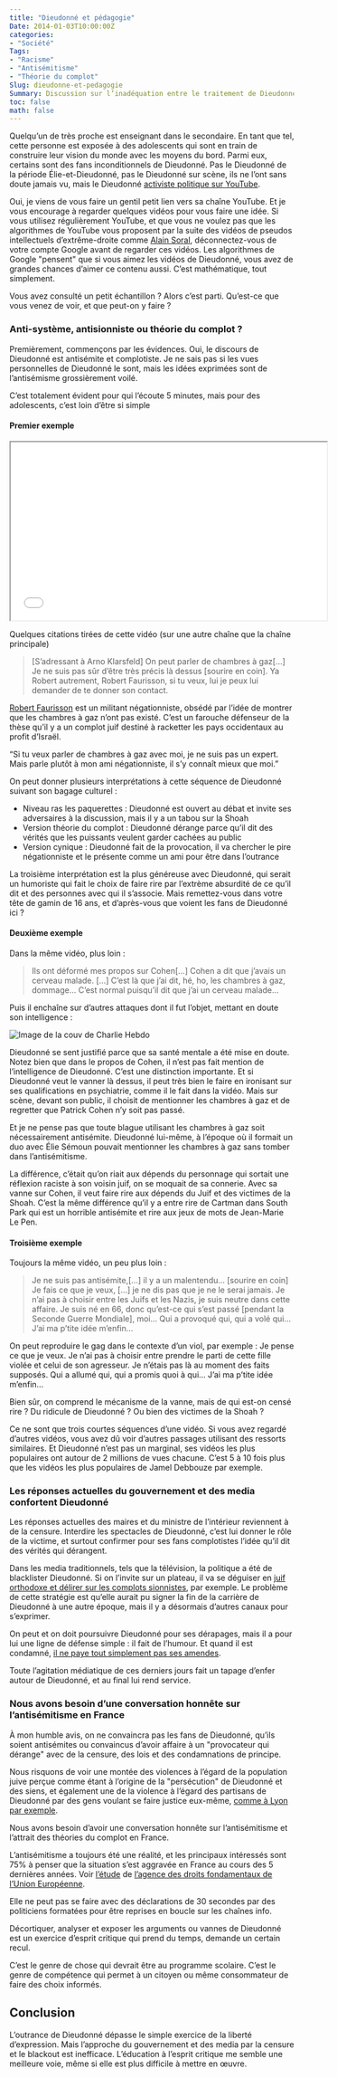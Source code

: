 ```yaml
---
title: "Dieudonné et pédagogie"
Date: 2014-01-03T10:00:00Z
categories:
- "Société"
Tags:
- "Racisme"
- "Antisémitisme"
- "Théorie du complot"
Slug: dieudonne-et-pedagogie
Summary: Discussion sur l’inadéquation entre le traitement de Dieudonné par le gouvernement et les media et l’objectif louable de lutter contre l’antisémitisme.
toc: false
math: false
---
```



Quelqu’un de très proche est enseignant dans le secondaire.
En tant que tel, cette personne est exposée à des adolescents qui sont en train de construire leur vision du monde avec les moyens du bord.
Parmi eux, certains sont des fans inconditionnels de Dieudonné.
Pas le Dieudonné de la période Élie-et-Dieudonné, pas le Dieudonné sur scène, ils ne l’ont sans doute jamais vu, mais le Dieudonné [activiste politique sur YouTube](https://www.youtube.com/user/iamdieudo).

Oui, je viens de vous faire un gentil petit lien vers sa chaîne YouTube.
Et je vous encourage à regarder quelques vidéos pour vous faire une idée.
Si vous utilisez régulièrement YouTube, et que vous ne voulez pas que les algorithmes de YouTube vous proposent par la suite des vidéos de pseudos intellectuels d’extrême-droite comme [Alain Soral](http://fr.wikipedia.org/wiki/Alain_Soral), déconnectez-vous de votre compte Google avant de regarder ces vidéos.
Les algorithmes de Google "pensent" que si vous aimez les vidéos de Dieudonné, vous avez de grandes chances d’aimer ce contenu aussi.
C’est mathématique, tout simplement.

Vous avez consulté un petit échantillon ? Alors c’est parti.
Qu’est-ce que vous venez de voir, et que peut-on y faire ?

### Anti-système, antisionniste ou théorie du complot ?

Premièrement, commençons par les évidences.
Oui, le discours de Dieudonné est antisémite et complotiste. Je ne sais pas si les vues personnelles de Dieudonné le sont, mais les idées exprimées sont de l’antisémisme grossièrement voilé.

C’est totalement évident pour qui l’écoute 5 minutes, mais pour des adolescents, c’est loin d’être si simple

#### Premier exemple

<iframe width="560" height="315" src="//www.youtube.com/embed/0r4YQ54PazA"  allowfullscreen></iframe>

Quelques citations tirées de cette vidéo (sur une autre chaîne que la chaîne principale)

> [S’adressant à Arno Klarsfeld] On peut parler de chambres à gaz[…] Je ne suis pas sûr d’être très précis là dessus [sourire en coin]. Ya Robert autrement, Robert Faurisson, si tu veux, lui je peux lui demander de te donner son contact.

[Robert Faurisson](http://fr.wikipedia.org/wiki/Robert_Faurisson) est un militant négationniste, obsédé par l’idée de montrer que les chambres à gaz n’ont pas existé.
C’est un farouche défenseur de la thèse qu’il y a un complot juif destiné à racketter les pays occidentaux au profit d’Israël.

“Si tu veux parler de chambres à gaz avec moi, je ne suis pas un expert. Mais parle plutôt à mon ami négationniste, il s’y connaît mieux que moi.”

On peut donner plusieurs interprétations à cette séquence de Dieudonné suivant son bagage culturel :

* Niveau ras les paquerettes : Dieudonné est ouvert au débat et invite ses adversaires à la discussion, mais il y a un tabou sur la Shoah
* Version théorie du complot : Dieudonné dérange parce qu’il dit des vérités que les puissants veulent garder cachées au public
* Version cynique : Dieudonné fait de la provocation, il va chercher le pire négationniste et le présente comme un ami pour être dans l’outrance

La troisième interprétation est la plus généreuse avec Dieudonné, qui serait un humoriste qui fait le choix de faire rire par l’extrème absurdité de ce qu’il dit et des personnes avec qui il s’associe.
Mais remettez-vous dans votre tête de gamin de 16 ans, et d’après-vous que voient les fans de Dieudonné ici ?

#### Deuxième exemple
Dans la même vidéo, plus loin :

> Ils ont déformé mes propos sur Cohen[…]
> Cohen a dit que j’avais un cerveau malade. […] C’est là que j’ai dit, hé, ho, les chambres à gaz, dommage… C’est normal puisqu’il dit que j’ai un cerveau malade…

Puis il enchaîne sur d’autres attaques dont il fut l’objet, mettant en doute son intelligence :

![Image de la couv de Charlie Hebdo](https://www.plemaire.net/img/charlie-hebdo-dieudonne.jpg)

Dieudonné se sent justifié parce que sa santé mentale a été mise en doute.
Notez bien que dans le propos de Cohen, il n’est pas fait mention de l’intelligence de Dieudonné.
C’est une distinction importante.
Et si Dieudonné veut le vanner là dessus, il peut très bien le faire en ironisant sur ses qualifications en psychiatrie, comme il le fait dans la vidéo.
Mais sur scène, devant son public, il choisit de mentionner les chambres à gaz et de regretter que Patrick Cohen n’y soit pas passé.

Et je ne pense pas que toute blague utilisant les chambres à gaz soit nécessairement antisémite. Dieudonné lui-même, à l’époque où il formait un duo avec Élie Sémoun pouvait mentionner les chambres à gaz sans tomber dans l’antisémitisme.

La différence, c’était qu’on riait aux dépends du personnage qui sortait une réflexion raciste à son voisin juif, on se moquait de sa connerie.
Avec sa vanne sur Cohen, il veut faire rire aux dépends du Juif et des victimes de la Shoah.
C’est la même différence qu’il y a entre rire de Cartman dans South Park qui est un horrible antisémite et rire aux jeux de mots de Jean-Marie Le Pen.

#### Troisième exemple
Toujours la même vidéo, un peu plus loin :
> Je ne suis pas antisémite,[…] il y a un malentendu… [sourire en coin]
> Je fais ce que je veux, […] je ne dis pas que je ne le serai jamais.
> Je n’ai pas à choisir entre les Juifs et les Nazis, je suis neutre dans cette affaire.
> Je suis né en 66, donc qu’est-ce qui s’est passé [pendant la Seconde Guerre Mondiale], moi…
> Qui a provoqué qui, qui a volé qui… J’ai ma p’tite idée m’enfin…

On peut reproduire le gag dans le contexte d’un viol, par exemple :
Je pense ce que je veux. Je n’ai pas à choisir entre prendre le parti de cette fille violée et celui de son agresseur.
Je n’étais pas là au moment des faits supposés.
Qui a allumé qui, qui a promis quoi à qui… J’ai ma p’tite idée m’enfin…

Bien sûr, on comprend le mécanisme de la vanne, mais de qui est-on censé rire ? Du ridicule de Dieudonné ? Ou bien des victimes de la Shoah ?

Ce ne sont que trois courtes séquences d’une vidéo.
Si vous avez regardé d’autres vidéos, vous avez dû voir d’autres passages utilisant des ressorts similaires.
Et Dieudonné n’est pas un marginal, ses vidéos les plus populaires ont autour de 2 millions de vues chacune. C’est 5 à 10 fois plus que les vidéos les plus populaires de Jamel Debbouze par exemple.

### Les réponses actuelles du gouvernement et des media confortent Dieudonné

Les réponses actuelles des maires et du ministre de l’intérieur reviennent à de la censure.
Interdire les spectacles de Dieudonné, c’est lui donner le rôle de la victime, et surtout confirmer pour ses fans complotistes l’idée qu’il dit des vérités qui dérangent.

Dans les media traditionnels, tels que la télévision, la politique a été de blacklister Dieudonné. Si on l’invite sur un plateau, il va se déguiser en [juif orthodoxe et délirer sur les complots sionnistes](http://youtu.be/xgLfKCjTVXA), par exemple. Le problème de cette stratégie est qu’elle aurait pu signer la fin de la carrière de Dieudonné à une autre époque, mais il y a désormais d’autres canaux pour s’exprimer.

On peut et on doit poursuivre Dieudonné pour ses dérapages, mais il a pour lui une ligne de défense simple : il fait de l’humour. Et quand il est condamné, [il ne paye tout simplement pas ses amendes](http://www.lexpress.fr/actualite/societe/videos-dieudonne-un-habitue-des-tribunaux_1310711.html).

Toute l’agitation médiatique de ces derniers jours fait un tapage d’enfer autour de Dieudonné, et au final lui rend service.

### Nous avons besoin d’une conversation honnête sur l’antisémitisme en France

À mon humble avis, on ne convaincra pas les fans de Dieudonné, qu’ils soient antisémites ou convaincus d’avoir affaire à un "provocateur qui dérange" avec de la censure, des lois et des condamnations de principe.

Nous risquons de voir une montée des violences à l’égard de la population juive perçue comme étant à l’origine de la "persécution" de Dieudonné et des siens, et également une de la violence à l’égard des partisans de Dieudonné par des gens voulant se faire justice eux-même, [comme à Lyon par exemple](http://www.rue89lyon.fr/2013/12/26/comment-une-quenelle-entraine-deux-expeditions-punitives-lyon/).

Nous avons besoin d’avoir une conversation honnête sur l’antisémitisme et l’attrait des théories du complot en France.

L’antisémitisme a toujours été une réalité, et les principaux intéressés sont 75% à penser que la situation s’est aggravée en France au cours des 5 dernières années. Voir [l’étude](http://fra.europa.eu/fr/press-release/2013/combattre-lantisemitisme-des-mesures-plus-ciblees-sont-necessaires) de [l’agence des droits fondamentaux de l’Union Européenne](http://fra.europa.eu/fr).

Elle ne peut pas se faire avec des déclarations de 30 secondes par des politiciens formatées pour être reprises en boucle sur les chaînes info.

Décortiquer, analyser et exposer les arguments ou vannes de Dieudonné est un exercice d’esprit critique qui prend du temps, demande un certain recul.

C’est le genre de chose qui devrait être au programme scolaire. C’est le genre de compétence qui permet à un citoyen ou même consommateur de faire des choix informés.

## Conclusion

L’outrance de Dieudonné dépasse le simple exercice de la liberté d’expression.
Mais l’approche du gouvernement et des media par la censure et le blackout est inefficace.
L’éducation à l’esprit critique me semble une meilleure voie, même si elle est plus difficile à mettre en œuvre.
